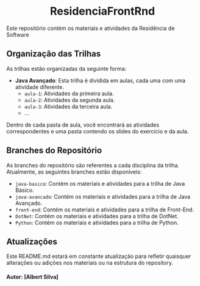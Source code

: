 <h1 align="center">ResidenciaFrontRnd</h1>

Este repositório contém os materiais e atividades da Residência de Software

## Organização das Trilhas

As trilhas estão organizadas da seguinte forma:

- **Java Avançado**: Esta trilha é dividida em aulas, cada uma com uma atividade diferente.
  - `aula-1`: Atividades da primeira aula.
  - `aula-2`: Atividades da segunda aula.
  - `aula-3`: Atividades da terceira aula.
  - ...

Dentro de cada pasta de aula, você encontrará as atividades correspondentes e uma pasta contendo os slides do exercício e da aula.

## Branches do Repositório

As branches do repositório são referentes a cada disciplina da trilha. Atualmente, as seguintes branches estão disponíveis:

- `java-basico`: Contém os materiais e atividades para a trilha de Java Básico.
- `java-avancado`: Contém os materiais e atividades para a trilha de Java Avançado.
- `front-end`: Contém os materiais e atividades para a trilha de Front-End.
- `DotNet`: Contém os materiais e atividades para a trilha de DotNet.
- `Python`: Contém os materiais e atividades para a trilha de Python.

## Atualizações

Este README.md estará em constante atualização para refletir quaisquer alterações ou adições nos materiais ou na estrutura do repository.

#### Autor: [Albert Silva]
